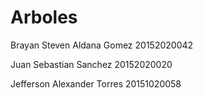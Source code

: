 # Arboles

Brayan Steven Aldana Gomez 20152020042

Juan Sebastian Sanchez 20152020020

Jefferson Alexander Torres 20151020058
